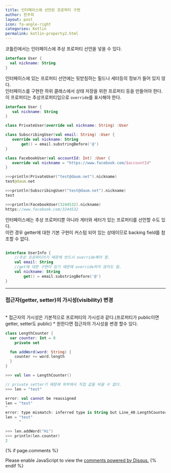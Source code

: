 ```yaml
---
title: 인터페이스에 선언된 프로퍼티 구현
author: 한주희
layout: post
icon: fa-angle-right
categories: Kotlin
permalink: kotlin-property2.html
---
```

 코틀린에서는 인터페이스에 추상 프로퍼티 선언을 넣을 수 있다.
 ```Kotlin
 interface User {
   val nickname: String
 }
````
인터페이스에 있는 프로퍼티 선언에는 뒷받침하는 필드나 세터등의 정보가 들어 있지 않다.
<br>인터페이스를 구현한 하위 클래스에서 상태 저장을 위한 프로퍼티 등을 만들어야 한다.
<br>이 프로퍼티는 추상프로퍼티임으로 `override`를 표시해야 한다.

 ```Kotlin
 interface User {
    val nickname: String
}

class PrivateUser(override val nickname: String) :User

class SubscribingUser(val email: String) :User {
    override val nickname: String
        get() = email.substringBefore('@')
}

class FacebookUser(val accountId: Int) :User {
    override val nickname = "https://www.facebook.com/$accountId"
}

>>>println(PrivateUser("test@daum.net").nickname)
test@daum.net

>>>println(SubscribingUser("test@daum.net").nickname)
test

>>>println(FacebookUser(3244532).nickname)
https://www.facebook.com/3244532
````

인터페이스에는 추상 프로퍼티뿐 아니라 게터와 세터가 있는 프로퍼티를 선언할 수도 있다.
<br>이런 경우 getter에 대한 기본 구현이 커스텀 되어 있는 상태이므로 backing field를 참조할 수 없다.
```Kotlin

interface UserInfo {
    //추상 프로퍼티이기 때문에 반드시 override해야 함.
    val email: String
    //get에 대한 구현이 있기 때문에 override하지 않아도 됨.
    val nickname: String
        get() = email.substringBefore('@')
}

````
---
### 접근자(getter, setter)의 가시성(visibility) 변경
<br>
* 접근자의 가시성은 기본적으로 프로퍼티의 가시성과 같다.(프로퍼티가 public이면 getter, setter도 public)
* 원한다면 접근자의 가시성을 변경 할수 있다.

```Kotlin
class LengthCounter {
  var counter: Int = 0
    private set

  fun addWord(word: String) {
    counter += word.length
  }  
}
````
```Kotlin
>>> val len = LengthCounter()

// private setter기 때문에 외부에서 직접 값을 바꿀 수 없다.
>>> len = "test"    

error: val cannot be reassigned
len = "test"
^
error: type mismatch: inferred type is String but Line_40.LengthCounter was expected
len = "test"
      ^
````
```Kotlin
>>> len.addWord("Hi")
>>> println(len.counter)
2
````




{% if page.comments %}
<div id="disqus_thread"></div>
<script>

/**
*  RECOMMENDED CONFIGURATION VARIABLES: EDIT AND UNCOMMENT THE SECTION BELOW TO INSERT DYNAMIC VALUES FROM YOUR PLATFORM OR CMS.
*  LEARN WHY DEFINING THESE VARIABLES IS IMPORTANT: https://disqus.com/admin/universalcode/#configuration-variables*/
/*
var disqus_config = function () {
this.page.url = PAGE_URL;  // Replace PAGE_URL with your page's canonical URL variable
this.page.identifier = PAGE_IDENTIFIER; // Replace PAGE_IDENTIFIER with your page's unique identifier variable
};
*/
(function() { // DON'T EDIT BELOW THIS LINE
var d = document, s = d.createElement('script');
s.src = 'https://juhee-studynote.disqus.com/embed.js';
s.setAttribute('data-timestamp', +new Date());
(d.head || d.body).appendChild(s);
})();
</script>
<noscript>Please enable JavaScript to view the <a href="https://disqus.com/?ref_noscript">comments powered by Disqus.</a></noscript>
{% endif %}
